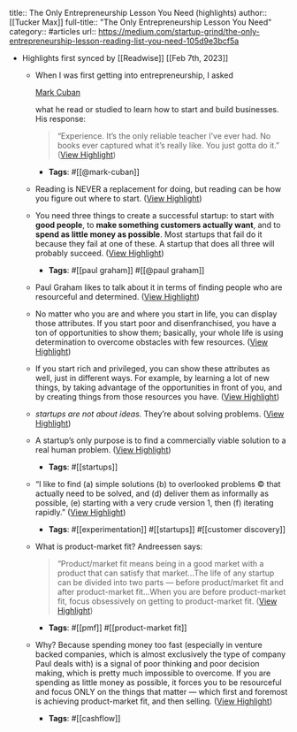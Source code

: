 title:: The Only Entrepreneurship Lesson You Need (highlights)
author:: [[Tucker Max]]
full-title:: "The Only Entrepreneurship Lesson You Need"
category:: #articles
url:: https://medium.com/startup-grind/the-only-entrepreneurship-lesson-reading-list-you-need-105d9e3bcf5a

- Highlights first synced by [[Readwise]] [[Feb 7th, 2023]]
	- When I was first getting into entrepreneurship, I asked
	  
	  [Mark Cuban](https://medium.com/u/29fd628f3aaa?source=post_page-----105d9e3bcf5a--------------------------------)
	  
	  what he read or studied to learn how to start and build businesses. His response:
	  
	  > “Experience. It’s the only reliable teacher I’ve ever had. No books ever captured what it’s really like. You just gotta do it.” ([View Highlight](https://read.readwise.io/read/01grmb8sa6drn950km30ayjkra))
		- **Tags**: #[[@mark-cuban]]
	- Reading is NEVER a replacement for doing, but reading can be how you figure out where to start. ([View Highlight](https://read.readwise.io/read/01grmb9s1hfy0agmksak3w07a1))
	- You need three things to create a successful startup: to start with **good people**, to **make something customers actually want**, and to **spend as little money as possible**. Most startups that fail do it because they fail at one of these. A startup that does all three will probably succeed. ([View Highlight](https://read.readwise.io/read/01grmba7cadebymsq07gmm6b9b))
		- **Tags**: #[[paul graham]] #[[@paul graham]]
	- Paul Graham likes to talk about it in terms of finding people who are resourceful and determined. ([View Highlight](https://read.readwise.io/read/01grmbb2n6ccf5f6tp37r71s7s))
	- No matter who you are and where you start in life, you can display those attributes. If you start poor and disenfranchised, you have a ton of opportunities to show them; basically, your whole life is using determination to overcome obstacles with few resources. ([View Highlight](https://read.readwise.io/read/01grmbby43jbc823jggmckb3bz))
	- If you start rich and privileged, you can show these attributes as well, just in different ways. For example, by learning a lot of new things, by taking advantage of the opportunities in front of you, and by creating things from those resources you have. ([View Highlight](https://read.readwise.io/read/01grmbc096pstn83a8pjk8fhx5))
	- *startups are not about ideas.* They’re about solving problems. ([View Highlight](https://read.readwise.io/read/01grmbcj2hrv0t7vw7rwvvc5ss))
	- A startup’s only purpose is to find a commercially viable solution to a real human problem. ([View Highlight](https://read.readwise.io/read/01grmbcrz2tpx2nwa1m7zx3ypz))
		- **Tags**: #[[startups]]
	- “I like to find (a) simple solutions (b) to overlooked problems © that actually need to be solved, and (d) deliver them as informally as possible, (e) starting with a very crude version 1, then (f) iterating rapidly.” ([View Highlight](https://read.readwise.io/read/01grmbdc7d3hz9bztjbvc4vm01))
		- **Tags**: #[[experimentation]] #[[startups]] #[[customer discovery]]
	- What is product-market fit? Andreessen says:
	  
	  > “Product/market fit means being in a good market with a product that can satisfy that market…The life of any startup can be divided into two parts — before product/market fit and after product-market fit…When you are before product-market fit, focus obsessively on getting to product-market fit. ([View Highlight](https://read.readwise.io/read/01grmbe86gdcfctah8z9kayf2m))
		- **Tags**: #[[pmf]] #[[product-market fit]]
	- Why? Because spending money too fast (especially in venture backed companies, which is almost exclusively the type of company Paul deals with) is a signal of poor thinking and poor decision making, which is pretty much impossible to overcome. If you are spending as little money as possible, it forces you to be resourceful and focus ONLY on the things that matter — which first and foremost is achieving product-market fit, and then selling. ([View Highlight](https://read.readwise.io/read/01grmbfnyhw4vz3e766cvwkdyt))
		- **Tags**: #[[cashflow]]